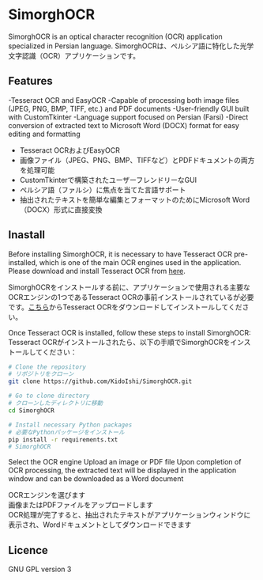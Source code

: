 # SimorghOCR

SimorghOCR is an optical character recognition (OCR) application specialized in Persian language.
SimorghOCRは、ペルシア語に特化した光学文字認識（OCR）アプリケーションです。

## Features
-Tesseract OCR and EasyOCR
-Capable of processing both image files (JPEG, PNG, BMP, TIFF, etc.) and PDF documents
-User-friendly GUI built with CustomTkinter
-Language support focused on Persian (Farsi)
-Direct conversion of extracted text to Microsoft Word (DOCX) format for easy editing and formatting

- Tesseract OCRおよびEasyOCR
- 画像ファイル（JPEG、PNG、BMP、TIFFなど）とPDFドキュメントの両方を処理可能
- CustomTkinterで構築されたユーザーフレンドリーなGUI
- ペルシア語（ファルシ）に焦点を当てた言語サポート
- 抽出されたテキストを簡単な編集とフォーマットのためにMicrosoft Word（DOCX）形式に直接変換

## Inastall
Before installing SimorghOCR, it is necessary to have Tesseract OCR pre-installed, which is one of the main OCR engines used in the application. Please download and install Tesseract OCR from [here](https://github.com/tesseract-ocr/tesseract).

SimorghOCRをインストールする前に、アプリケーションで使用される主要なOCRエンジンの1つであるTesseract OCRの事前インストールされているが必要です。[こちら](https://github.com/tesseract-ocr/tesseract)からTesseract OCRをダウンロードしてインストールしてください。

Once Tesseract OCR is installed, follow these steps to install SimorghOCR:
Tesseract OCRがインストールされたら、以下の手順でSimorghOCRをインストールしてください：

```bash
# Clone the repository
# リポジトリをクローン
git clone https://github.com/KidoIshi/SimorghOCR.git

# Go to clone directory
# クローンしたディレクトリに移動
cd SimorghOCR

# Install necessary Python packages
# 必要なPythonパッケージをインストール
pip install -r requirements.txt
# SimorghOCR
```
Select the OCR engine
Upload an image or PDF file
Upon completion of OCR processing, the extracted text will be displayed in the application window and can be downloaded as a Word document

OCRエンジンを選びます<br>
画像またはPDFファイルをアップロードします<br>
OCR処理が完了すると、抽出されたテキストがアプリケーションウィンドウに表示され、Wordドキュメントとしてダウンロードできます
## Licence
GNU GPL version 3

